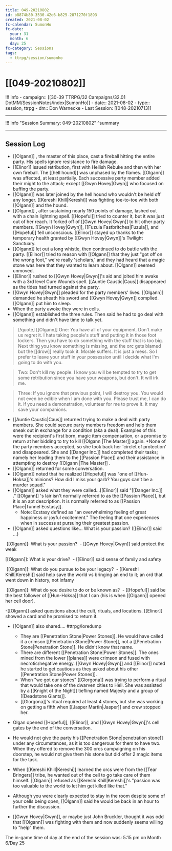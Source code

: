 ```yaml
---
title: 049-20210802
id: b8874b80-3530-42d6-b825-2871270f1893
created: 2021-08-02
fc-calendar: SumonHo
fc-date:
  year: 31
  month: 6
  day: 25
fc-category: Sessions
tags:
  - ttrpg/session/sumonho
---
```


# [[049-20210802]]

!!! info
    - campaign:: [[30-39 TTRPG/32 Campaigns/32.01 DotMM/SessionNotes/index|SumonHo]]
    - date:: 2021-08-02
    - type:: session, ttrpg
    - dm:: Don Warnecke
    - Last Session: [[048-20210713]]


---

!!! info "Session Summary: 049-20210802"
    ^summary

---

## Session Log

- [[Olgann]] , the master of this place, cast a fireball hitting the entire party. His spells ignore resistance to fire damage.
- [[Elinor]] issued retribution, first with Hellish Rebuke and then with her own fireball. The [[hell hound]] was unphased by the flames. [[Olgann]]  was affected, at least partially. Each successive party member added their might to the attack; except [[Gwyn Hovey|Gwyn]] who focused on buffing the party.
- [[Olgann]]  was later joined by the hell hound who wouldn't be held off any longer. [[Kereshi Khill|Kereshi]] was fighting toe-to-toe with both [[Olgann]]  and the hound.
- [[Olgann]] , after sustaining nearly 150 points of damage, lashed out with a chain lightning spell. [[Hopeful]] tried to counter it, but it was just out of her reach. It forked off of [[Gwyn Hovey|Gwyn]] to hit other party members. [[Gwyn Hovey|Gwyn]], [[Fuzula Fastbritches|Fuzula]], and [[Hopeful]] fell unconscious. [[Elinor]] stayed up thanks to the temporary health granted by [[Gwyn Hovey|Gwyn]]'s Twilight Sanctuary.
- [[Olgann]]  let out a long whistle, then continued to do battle with the party. [[Elinor]] tried to reason with [[Olgann]]  that they just "got off on the wrong foot," we're really 'scholars,' and they had heard that a magic stone was here that they wanted to learn about. [[Olgann]]  seemed unmoved.
- [[Elinor]] rushed to [[Gwyn Hovey|Gwyn]]'s aid and jolted him awake with a 3rd level Cure Wounds spell. [[Auntie Caustic|Caus]]  disappeared as the tides had turned against the party.
- [[Gwyn Hovey|Gwyn]] pleaded for the party members' lives. [[Olgann]]  demanded he sheath his sword and [[Gwyn Hovey|Gwyn]] complied. [[Olgann]]  put him to sleep.
- When the party awoke they were in cells.
- [[Olgann]]  established the three rules. Then said he had to go deal with something and didn't have time to talk yet.

>[!quote] [[Olgann]]
>One: You have all of your equipment. Don't make us regret it. I hate taking people's stuff and putting it in those foot lockers. Then you have to do something with the stuff that is too big. Next thing you know something is missing, and the orc gets blamed but the [[drow]] really took it. Morale suffers. It is just a mess. So I prefer to leave your stuff in your possession until I decide what I'm going to do with you.
    
>Two: Don't kill my people. I know you will be tempted to try to get some retribution since you have your weapons, but don't. It will irk me.
    
>Three: If you ignore that previous point, I will destroy you. You would not even be edible when I am done with you. Please trust me, I can do it. If you need a demonstration, volunteer for me to prove it. It may save your companions.

- [[Auntie Caustic|Caus]]  returned trying to make a deal with party members. She could secure party members freedom and help them sneak out in exchange for a condition (aka a deal). Examples of this were the recipient's first born, magic item compensation, or a promise to return at her bidding to try to kill [[Olgann |The Master]]  again. *None of the party members accepted, so she took back her 'circlet of protection' and disappeared. She and [[Danger Inc.]]  had completed their tasks; namely her leading them to the [[Passion Place]] and their assistance in attempting to destroy [[Olgann |The Master]] .
- [[Olgann]]  returned for some conversation.
- [[Olgann]]  noted that he realized [[Hopeful]] was "one of [[Hun-Hoksa]]'s minions? How did I miss your garb? You guys can't be a murder squad." 
- [[Olgann]]  asked what they were called…[[Elinor]] said "[[Danger Inc.]] ." [[Olgann]] 's lair isn't normally referred to as the [[Passion Place]], but it is an apt description. It is normally referred to as [[Passion Place|Tunnel Ecstasy]]. 
    - Note: Ecstasy defined as "an overwhelming feeling of great happiness or joyful excitement." The feeling that one experiences when in success at pursuing their greatest passion.
- [[Olgann]]  asked questions like… What is your passion? ([[Elinor]] said …)

 [[Olgann]]: What is your passion? 
 - [[Gwyn Hovey|Gwyn]] said protect the weak

[[Olgann]]: What is your drive?
 - [[Elinor]] said sense of family and safety

 [[Olgann]]: What do you pursue to be your legacy? 
 - [[Kereshi Khill|Kereshi]] said help save the world vs bringing an end to it; an ord that went down in history, not infamy

 [[Olgann]]: What do you desire to do or be known as? 
 - [[Hopeful]] said be the best follower of [[Hun-Hoksa]] that I can (his is when [[Olgann]]  opened her cell door).

-[[Olgann]]  asked questions about the cult, rituals, and locations. [[Elinor]] showed a card and he promised to return it.

- [[Olgann]]  also shared…. #ttrpg/loredump
    - They are [[Penetration Stone|Power Stones]]. He would have called it a crimson [[Penetration Stone|Power Stone]], not a [[Penetration Stone|Penetration Stone]]. He didn't know that name.
    - There are different [[Penetration Stone|Power Stones]]. The ones mined from the lower [[planes]] were crimson and fused with necrotic/negative energy. [[Gwyn Hovey|Gwyn]] and [[Elinor]] noted he started to get cautious as they asked about his other [[Penetration Stone|Power Stones]].
    - When "we got our stones" [[Glorgona]] was trying to perform a ritual that would take one of the dwarven cities to Hell. She was assisted by a [[Knight of the Night]] tiefling named Majesty and a group of [[Deadstone Giants]].
    - [[Glorgona]]'s ritual required at least 4 stones, but she was working on getting a fifth when [[Jasper Martin|Jasper]] and crew stopped her.

- Olgan opened [[Hopeful]], [[Elinor]], and [[Gwyn Hovey|Gwyn]]'s cell gates by the end of the conversation.
- He would not give the party his [[Penetration Stone|penetration stone]] under any circumstances, as it is too dangerous for them to have two. When they offered to remove the 300 orcs campaigning on his doorstep, he would not give them his stone but did offer 2 magic items for the task.
- When [[Kereshi Khill|Kereshi]] learned the orcs were from the [[Tear Bringers]] tribe, he wanted out of the cell to go take care of them himself. [[Olgann]]  refused as [[Kereshi Khill|Kereshi]]'s "passion was too valuable to the world to let him get killed like that."
- Although you were clearly expected to stay in the room despite some of your cells being open, [[Olgann]]  said he would be back in an hour to further the discussion.   
- [[Gwyn Hovey|Gwyn]], or maybe just John Bruckler, thought it was odd that [[Olgann]]  was fighting with them and now suddenly seems willing to "help" them.

The in-game time of day at the end of the session was: 5:15 pm on Month 6/Day 25
